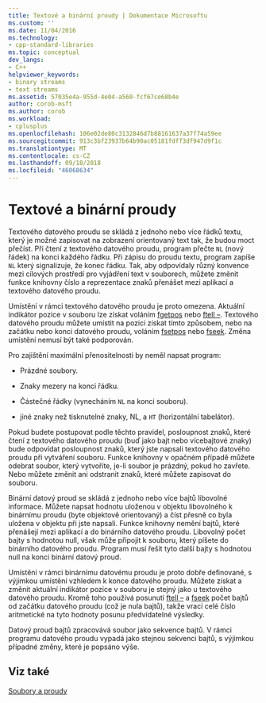 ```yaml
---
title: Textové a binární proudy | Dokumentace Microsoftu
ms.custom: ''
ms.date: 11/04/2016
ms.technology:
- cpp-standard-libraries
ms.topic: conceptual
dev_langs:
- C++
helpviewer_keywords:
- binary streams
- text streams
ms.assetid: 57035e4a-955d-4e04-a560-fcf67ce68b4e
author: corob-msft
ms.author: corob
ms.workload:
- cplusplus
ms.openlocfilehash: 106e02de80c3132846d7b88161637a37f74a59ee
ms.sourcegitcommit: 913c3bf23937b64b90ac05181fdff3df947d9f1c
ms.translationtype: MT
ms.contentlocale: cs-CZ
ms.lasthandoff: 09/18/2018
ms.locfileid: "46068634"
---
```

# <a name="text-and-binary-streams"></a>Textové a binární proudy

Textového datového proudu se skládá z jednoho nebo více řádků textu, který je možné zapisovat na zobrazení orientovaný text tak, že budou moct přečíst. Při čtení z textového datového proudu, program přečte `NL` (nový řádek) na konci každého řádku. Při zápisu do proudu textu, program zapíše `NL` který signalizuje, že konec řádku. Tak, aby odpovídaly různý konvence mezi cílových prostředí pro vyjádření text v souborech, můžete změnit funkce knihovny číslo a reprezentace znaků přenášet mezi aplikací a textového datového proudu.

Umístění v rámci textového datového proudu je proto omezena. Aktuální indikátor pozice v souboru lze získat voláním [fgetpos](../c-runtime-library/reference/fgetpos.md) nebo [ftell –](../c-runtime-library/reference/ftell-ftelli64.md). Textového datového proudu můžete umístit na pozici získat tímto způsobem, nebo na začátku nebo konci datového proudu, voláním [fsetpos](../c-runtime-library/reference/fsetpos.md) nebo [fseek](../c-runtime-library/reference/fseek-fseeki64.md). Změna umístění nemusí být také podporován.

Pro zajištění maximální přenositelnosti by neměl napsat program:

- Prázdné soubory.

- Znaky mezery na konci řádku.

- Částečné řádky (vynecháním `NL` na konci souboru).

- jiné znaky než tisknutelné znaky, NL, a `HT` (horizontální tabelátor).

Pokud budete postupovat podle těchto pravidel, posloupnost znaků, které čtení z textového datového proudu (buď jako bajt nebo vícebajtové znaky) bude odpovídat posloupnost znaků, který jste napsali textového datového proudu při vytváření souboru. Funkce knihovny v opačném případě můžete odebrat soubor, který vytvoříte, je-li soubor je prázdný, pokud ho zavřete. Nebo můžete změnit ani odstranit znaků, které můžete zapisovat do souboru.

Binární datový proud se skládá z jednoho nebo více bajtů libovolné informace. Můžete napsat hodnotu uloženou v objektu libovolného k binárnímu proudu (byte objektově orientovaný) a číst přesně co byla uložena v objektu při jste napsali. Funkce knihovny nemění bajtů, které přenášejí mezi aplikací a do binárního datového proudu. Libovolný počet bajty s hodnotou null, však může připojit k souboru, který píšete do binárního datového proudu. Program musí řešit tyto další bajty s hodnotou null na konci binární datový proud.

Umístění v rámci binárnímu datovému proudu je proto dobře definované, s výjimkou umístění vzhledem k konce datového proudu. Můžete získat a změnit aktuální indikátor pozice v souboru je stejný jako u textového datového proudu. Kromě toho používá posunutí [ftell –](../c-runtime-library/reference/ftell-ftelli64.md) a [fseek](../c-runtime-library/reference/fseek-fseeki64.md) počet bajtů od začátku datového proudu (což je nula bajtů), takže vrací celé číslo aritmetické na tyto hodnoty posunu předvídatelné výsledky.

Datový proud bajtů zpracovává soubor jako sekvence bajtů. V rámci programu datového proudu vypadá jako stejnou sekvenci bajtů, s výjimkou případné změny, které je popsáno výše.

## <a name="see-also"></a>Viz také

[Soubory a proudy](../c-runtime-library/files-and-streams.md)